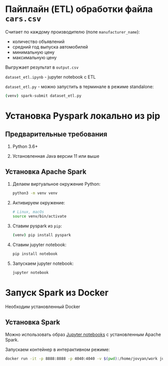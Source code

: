 # Пайплайн (ETL) обработки файла `cars.csv`

Считает по каждому производителю (поле `manufacturer_name`):
- количество объявлений
- средний год выпуска автомобилей
- минимальную цену
- максимальную цену

Выгружает результат в `output.csv`

`dataset_etl.ipynb` - jupyter notebook c ETL

`dataset_etl.py` - можно запустить в терминале в режиме standalone:
  
   ```bash
   (venv) spark-submit dataset_etl.py
   ```

# Установка Pyspark локально из pip

## Предварительные требования

1. Python 3.6+

2. Установленная Java версии 11 или выше

## Установка Apache Spark

1. Делаем виртуальное окружение Python:

   ```bash
   python3 -m venv venv
   ```

2. Активируем окружение:

   ```bash
   # Linux, macOs
   source venv/bin/activate
   ```

3. Ставим pyspark из `pip`:

   ```bash
   (venv) pip install pyspark
   ```

4. Ставим jupyter notebook:

   ```bash
   pip install notebook
   ```

5. Запускаем jupyter notebook:

   ```bash
   jupyter notebook
   ```

# Запуск Spark из Docker

Необходим установленный Docker

## Установка Spark

Можно использовать образ [Jupyter notebooks](https://jupyter-docker-stacks.readthedocs.io/en/latest/index.html) с установленным Apache Spark.

Запускаем контейнер в интерактивном режиме:

```bash
docker run -it -p 8888:8888 -p 4040:4040 -v $(pwd):/home/jovyan/work jupyter/pyspark-notebook
```

